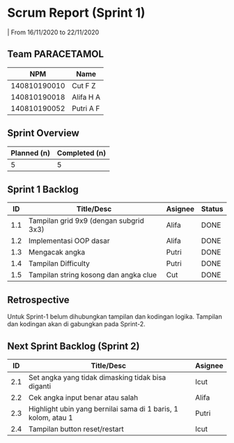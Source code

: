 # Scrum Report (Sprint 1)
| From 16/11/2020 to 22/11/2020

## Team PARACETAMOL
| NPM           | Name        |
| ------------- |-------------|
| 140810190010  | Cut F Z    |
| 140810190018  | Alifa H A   |
| 140810190052  | Putri A F |

## Sprint Overview
| Planned (n)   | Completed (n) |
| ------------- |-------------- |
| 5            | 5          |

## Sprint 1 Backlog

| ID  | Title/Desc | Asignee | Status |
| --- | ---------- | ------- | ------ |
| 1.1 | Tampilan grid 9x9 (dengan subgrid 3x3) | Alifa | DONE |
| 1.2 | Implementasi OOP dasar | Alifa | DONE|
| 1.3 | Mengacak angka | Putri | DONE |
| 1.4 | Tampilan Difficulty | Putri | DONE |
| 1.5 | Tampilan string kosong dan angka clue | Cut | DONE |

## Retrospective 
Untuk Sprint-1 belum dihubungkan tampilan dan kodingan logika. Tampilan dan kodingan akan di gabungkan pada Sprint-2.

## Next Sprint Backlog (Sprint 2)
| ID  | Title/Desc | Asignee | 
| --- | ---------- | ------- | 
| 2.1 | Set angka yang tidak dimasking tidak bisa diganti	| Icut | 
| 2.2 | Cek angka input benar atau salah | Alifa | 
| 2.3 | Highlight ubin yang bernilai sama di 1 baris, 1 kolom, atau 1	| Putri | 
| 2.4 | Tampilan button reset/restart | Icut | 
